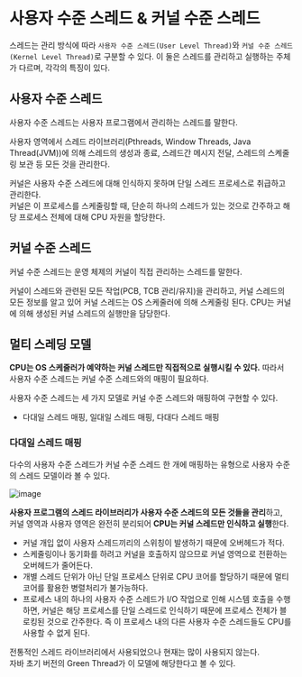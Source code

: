 # 사용자 수준 스레드 & 커널 수준 스레드

스레드는 관리 방식에 따라 `사용자 수준 스레드(User Level Thread)`와 `커널 수준 스레드(Kernel Level Thread)`로 구분할 수 있다.
이 둘은 스레드를 관리하고 실행하는 주체가 다르며, 각각의 특징이 있다.

## 사용자 수준 스레드

사용자 수준 스레드는 사용자 프로그램에서 관리하는 스레드를 말한다.
  
사용자 영역에서 스레드 라이브러리(Pthreads, Window Threads, Java Thread(JVM))에 의해 스레드의 생성과 종료, 스레드간 메시지 전달,
스레드의 스켸줄링 보관 등 모든 것을 관리한다.
  
커널은 사용자 수준 스레드에 대해 인식하지 못하며 단일 스레드 프로세스로 취급하고 관리한다.  
커널은 이 프로세스를 스케줄링할 때, 단순히 하나의 스레드가 있는 것으로 간주하고 해당 프로세스 전체에 대해 CPU 자원을 할당한다.

## 커널 수준 스레드

커널 수준 스레드는 운영 체제의 커널이 직접 관리하는 스레드를 말한다.
  
커널이 스레드와 관련된 모든 작업(PCB, TCB 관리/유지)을 관리하고, 커널 스레드의 모든 정보를 알고 있어 커널 스레드는 OS 스케줄러에 의해 스케줄링 된다.
CPU는 커널에 의해 생성된 커널 스레드의 실행만을 담당한다.

## 멀티 스레딩 모델

**CPU는 OS 스케줄러가 예약하는 커널 스레드만 직접적으로 실행시킬 수 있다.** 따라서 사용자 수준 스레드는 커널 수준 스레드와의 매핑이 필요하다.
  
사용자 수준 스레드는 세 가지 모델로 커널 수준 스레드와 매핑하여 구현할 수 있다.
- 다대일 스레드 매핑, 일대일 스레드 매핑, 다대다 스레드 매핑

### 다대일 스레드 매핑

다수의 사용자 수준 스레드가 커널 수준 스레드 한 개에 매핑하는 유형으로 사용자 수준의 스레드 모델이라 볼 수 있다.

![image](https://github.com/user-attachments/assets/d5cde08f-0f2e-4834-9970-e4cc67a6ffed)

**사용자 프로그램의 스레드 라이브러리가 사용자 수준 스레드의 모든 것들을 관리**하고,  
커널 영역과 사용자 영역은 완전히 분리되어 **CPU는 커널 스레드만 인식하고 실행**한다.
  
- 커널 개입 없이 사용자 스레드끼리의 스위칭이 발생하기 때문에 오버헤드가 적다.  
- 스케줄링이나 동기화를 하려고 커널을 호출하지 않으므로 커널 영역으로 전환하는 오버헤드가 줄어든다.
- 개별 스레드 단위가 아닌 단일 프로세스 단위로 CPU 코어를 할당하기 때문에 멀티코어를 활용한 병렬처리가 불가능하다.
- 프로세스 내의 하나의 사용자 수준 스레드가 I/O 작업으로 인해 시스템 호출을 수행하면, 커널은 해당 프로세스를 단일 스레드로 인식하기 때문에 프로세스 전체가 블로킹된 것으로 간주한다. 즉 이 프로세스 내의 다른 사용자 수준 스레드들도 CPU를 사용할 수 없게 된다.

전통적인 스레드 라이브러리에서 사용되었으나 현재는 많이 사용되지 않는다.  
자바 초기 버전의 Green Thread가 이 모델에 해당한다고 볼 수 있다.

### 

